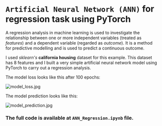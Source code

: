 # `Artificial Neural Network (ANN)` for regression task using PyTorch

A regression analysis in machine learning is used to investigate the relationship between one or more independent variables (treated as _features_) and a dependent variable (regarded as _outcome_). It is a method for predictive modelling and is used to predict a continuous outcome.

I used _sklearn's_ __california housing__ dataset for this example. This dataset has 8 features and I built a very simple artificial neural network model using PyTorch to carry out a regression analysis.

The model loss looks like this after 100 epochs:

![model_loss.jpg](https://github.com/randomaccess2023/MG2023/blob/main/Video%2074/model_loss.jpg "model_loss.jpg")

The model prediction looks like this:

![model_prediction.jpg](https://github.com/randomaccess2023/MG2023/blob/main/Video%2074/model_prediction.jpg "model_prediction.jpg")

### The full code is available at `ANN_Regression.ipynb` file.
